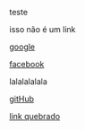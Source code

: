 teste

isso não é um link 

[google](https://www.google.com/)

[facebook](https://www.facebook.com/)

lalalalalala
 
[gitHub](https://www.github.com/)

[link quebrado](https://www.ashdkajsdla.com/)

